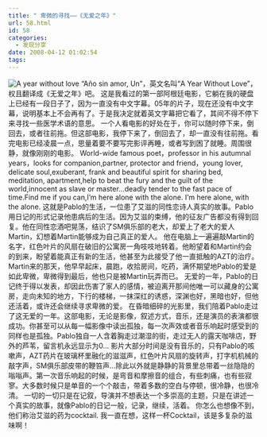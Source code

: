 ```yaml
---
title: " 卑微的寻找——《无爱之年》"
url: 58.html
id: 58
categories:
  - 发现分享
date: 2008-04-12 01:02:54
tags:
---
```


![A year without love](../../../images/2008/04/34.jpg) “Año sin amor, Un”，英文名叫“A Year Without Love”，权且翻译成《无爱之年》吧。 这是我看过的第一部阿根廷电影，它躺在我的硬盘上已经有一段日子了，因为一直没有中文字幕。05年的片子，现在还没有中文字幕，说明基本上不会再有了。于是我决定就着英文字幕把它看了，其间不得不停下来寻找一些医学术语的意思。 一个人看电影的好处在于，你可以随时停下来，倒回去，或者往前拖。但这部电影，我停下来了，倒回去了，却一直没有往前拖。看完电影已经凌晨一点，思量着要不要写完影评再睡，或者写到困了就睡。周围很静，就像刚刚的电影。 World-wide famous poet，professor in his autumnal years，looks for companion,partner, protector and friend，young lover, delicate soul,exuberant, frank and beautiful spirit for sharing bed, meditation, apartment,help to beat the fury and the guilt of the world,innocent as slave or master…deadly tender to the fast pace of time.Find me if you can,I’m here alone with the alone. I’m here alone, with the alone. 这就是Pablo的生活，一位患了艾滋的同性恋诗人真实的故事。Pablo用日记的形式记录他患病后的生活。因为艾滋的束缚，他的征友广告都没有得到回复。他在同性恋酒吧晃荡，结识了SM俱乐部的老大，却爱上了老大的爱人Martin，幻想着Martin能够成为自己真正的爱人。 他在电脑上一遍遍敲Martin的名字，红色叶片的风扇在破旧的公寓房一角吱吱地转着。他盼望着和Martin约会的到来，盼望着能真正有新的生活，他甚至为此接受了他一直抵触的AZT的治疗。Martin来的那天，他早早起床，晨跑，收拾房间，吃药，满怀期望地Pablo的爱是如此卑微，卑微得到最后，他也只是被Martin玩弄而已。 无爱的一年，Pablo的日记终于得以发表，却因此伤害了家人的感情，被迫离开那间他唯一可以藏身的公寓房，走向未知的地方，下行的楼梯，一抹深红的诱惑，深渊也好，黑暗也好，但他还活着，或许还会继续寻求卑微的爱。 在昏暗细碎的光影里，我们陪着Pablo走过了这无爱的一年。这部电影，无论是影像，叙述方式，音乐，还是演员的表演都很成功。你甚至可以从每一幅影像中读出孤独，每一次声效或者音乐响起时感受到的同样也是孤独。Pablo独自一人含着胸走过潮湿的街，走过无人的露天咖啡店，野外的芦苇，留言机永远显示为0… 影片大部分时间是没有音乐的，只有Pablo的咳嗽声，AZT药片在玻璃杯里融化的滋滋声，红色叶片风扇的旋转声，打字机机械的敲字声，SM俱乐部皮带的鞭笞声…除此以外就是静静的背景里总带着一丝隐隐的嗡嗡声。第一次音乐响起的时候，是弯音和摩擦音的组合，有些刺痛，也有些寂寥。大多数时候只是单音的一个个敲击，带着多数的空白与停顿，很冷静，也很冷清。 一切的一切只是在记叙，导演并不想表达一个多崇高的主题，只是在讲述一个真实的故事，就像Pablo的日记一般，记录，继续，活着。 你怎么也想像不到，他们称治艾滋的药为cocktail. 我一直在想，这样一杯Cocktail，该是多复杂的滋味啊！